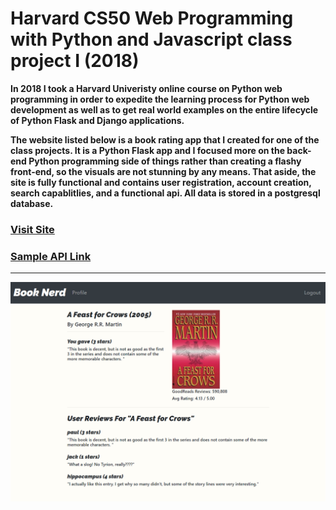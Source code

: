 # Harvard CS50 Web Programming with Python and Javascript class project I (2018)

**In 2018 I took a Harvard Univeristy online course on Python web programming in order
to expedite the learning process for Python web development as well as to get real world
examples on the entire lifecycle of Python Flask and Django applications.** 

**The website listed below is a book rating app that I created for one of the class projects.
It is a Python Flask app and I focused more on the back-end Python programming side of things rather 
than creating a flashy front-end, so the visuals are not stunning by any means. 
That aside, the site is fully functional and contains user registration, account creation, 
search capablitlies, and a functional api. All data is stored in a postgresql database.**

### [Visit Site](https://booknerd.herokuapp.com/)

### [Sample API Link](https://booknerd.herokuapp.com/api/0451169514)

---

<img src="static/screen.PNG">
